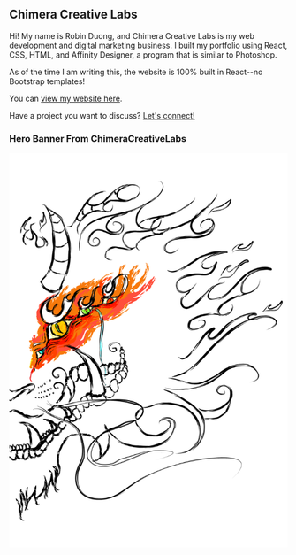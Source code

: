 ## Chimera Creative Labs

Hi! My name is Robin Duong, and Chimera Creative Labs is my web development and digital marketing business. I built my portfolio using React, CSS, HTML, and Affinity Designer, a program that is similar to Photoshop.

As of the time I am writing this, the website is 100% built in React--no Bootstrap templates!

You can <a href="https://www.branderbuilt.com">view my website here</a>.

Have a project you want to discuss? <a href="https://www.linkedin.com/in/robinmduong">Let's connect!</a>

### Hero Banner From ChimeraCreativeLabs

![Chimera Creative Labs Banner Image](/public/images/LiondragonEyeColor.png?raw=true)
